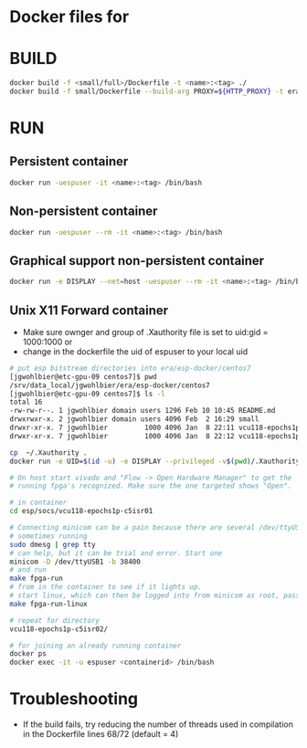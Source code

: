 # Docker files for

# BUILD
```bash
docker build -f <small/full>/Dockerfile -t <name>:<tag> ./
docker build -f small/Dockerfile --build-arg PROXY=${HTTP_PROXY} -t erademo:latest ./
```
# RUN
## Persistent container
```bash
docker run -uespuser -it <name>:<tag> /bin/bash
```
## Non-persistent container
```bash
docker run -uespuser --rm -it <name>:<tag> /bin/bash
```
## Graphical support non-persistent container
```bash
docker run -e DISPLAY --net=host -uespuser --rm -it <name>:<tag> /bin/bash
```
## Unix X11 Forward container
* Make sure ownger and group of .Xauthority file is set to uid:gid = 1000:1000 or
* change in the dockerfile the uid of espuser to your local uid
```bash
# put esp bitstream directories into era/esp-docker/centos7
[jgwohlbier@etc-gpu-09 centos7]$ pwd
/srv/data_local/jgwohlbier/era/esp-docker/centos7
[jgwohlbier@etc-gpu-09 centos7]$ ls -l
total 16
-rw-rw-r--. 1 jgwohlbier domain users 1296 Feb 10 10:45 README.md
drwxrwxr-x. 2 jgwohlbier domain users 4096 Feb  2 16:29 small
drwxr-xr-x. 7 jgwohlbier         1000 4096 Jan  8 22:11 vcu118-epochs1p-c5isr01
drwxr-xr-x. 7 jgwohlbier         1000 4096 Jan  8 22:12 vcu118-epochs1p-c5isr02

cp  ~/.Xauthority .
docker run -e UID=$(id -u) -e DISPLAY --privileged -v$(pwd)/.Xauthority:/home/espuser/.Xauthority -v/tools/Xilinx:/tools/Xilinx -v$(pwd)/vcu118-epochs1p-c5isr01:/home/espuser/esp/socs/vcu118-epochs1p-c5isr01 -v$(pwd)/vcu118-epochs1p-c5isr02:/home/espuser/esp/socs/vcu118-epochs1p-c5isr02  --net=host --rm -it erademo:latest

# On host start vivado and "Flow -> Open Hardware Manager" to get the
# running fpga's recognized. Make sure the one targeted shows "Open".

# in container
cd esp/socs/vcu118-epochs1p-c5isr01

# Connecting minicom can be a pain because there are several /dev/ttyUSB*
# sometimes running
sudo dmesg | grep tty
# can help, but it can be trial and error. Start one
minicom -D /dev/ttyUSB1 -b 38400
# and run
make fpga-run
# from in the container to see if it lights up.
# start linux, which can then be logged into from minicom as root, pass openesp
make fpga-run-linux

# repeat for directory
vcu118-epochs1p-c5isr02/

# for joining an already running container
docker ps
docker exec -it -u espuser <containerid> /bin/bash
```
# Troubleshooting
* If the build fails, try reducing the number of threads used in compilation in the Dockerfile lines 68/72 (default = 4)
